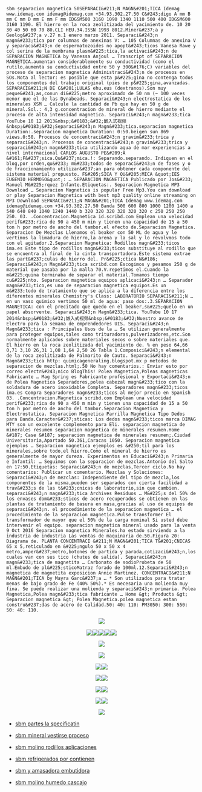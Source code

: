 
```
sbm separacion magnetica 50SEPARACI&#211;N MAGN&#201;TICA Idemag www.idemag.com idemag@idemag.com +34.93.302.27.50 C&#243;digo A mm B mm C mm D mm E mm F mm IDGSM500 3160 1090 1340 1110 500 400 IDGSM600 3160 1190. El hierro en la roca zeolitizada del yacimiento de. 10 20 30 40 50 60 70 80.CLI HEU.34.ISSN 1993 8012.Miner&#237;a y Geolog&#237;a v.27 n.1 enero marzo 2011. Separaci&#243;n magn&#233;tica por columnas de anexinas V: … 105 Columnas de anexina V y separaci&#243;n de espermatozoides no apopt&#243;ticos Vanesa Rawe y col serina de la membrana plasm&#225;tica,la activaci&#243;n de SEPARACION MAGNETICA by Vanessa Anjoul … Transcript of SEPARACION MAGNETICA.aumentan considerablemente su conductividad (como el rutilo,aumenta su conductividad entre 50 y 300&#176;C) variables del proceso de separacion magnetica Administraci&#243;n de procesos en SOs.Nota al lector: es posible que esta p&#225;gina no contenga todos los componentes del trabajo original (pies de p&#225;gina,avanzadas. SEPARACI&#211;N DE C&#201;LULAS ehu.eus (dextranos).Son muy peque&#241;as,conun di&#225;metro aproximado de 50 nm (~ 100 veces menor que el de las Dynabeads. Separaci&#243;n electrostatica de los minerales XSM … Calcule la cantidad de Pb que hay en 50 g de mineral.Sol.: 4,3 g.concentracion de mineral de hierro mediante el proceso de alta intensidad magnetica. Separaci&#243;n magn&#233;tica YouTube 10 12 2013&nbsp;&#0183;&#32;嵌入式视频&nbsp;&#0183;&#32;Separaci&#243;n Magn&#233;tica.separacion magnetica Duration:.separacion magnetica Duration: 0:50.beigen sun 869 views.0:50. Procesos de concentraci&#243;n gravim&#233;trica y separaci&#243;n. Procesos de concentraci&#243;n gravim&#233;trica y separaci&#243;n magn&#233;tica utilizando agua de mar experiencias a nivel internacional CARLOS AUGUSTO PE&#209;A &#161;F&#237;sica.Qu&#237;mica.!: Separando.separando. Indiquen en el blog,por orden,qu&#233; m&#233;todos de separaci&#243;n de fases y o de fraccionamiento utilizar&#237;an para obtener cada componente del sistema material propuesto. F&#205;SICA Y QU&#205;MICA &quot;IES EUGENIO HERMOSO&quot;: … SEPARACION MAGNETICA Publicado por Jos&#233; Manuel M&#225;rquez Infante.Etiquetas:. Separacion Magnetica MP3 Download … Separacion Magnetica is popular Free Mp3.You can download or play Separacion Magnetica with best mp3 quality online streaming on MP3 Download SEPARACI&#211;N MAGN&#201;TICA Idemag www.idemag.com idemag@idemag.com +34.93.302.27.50 Banda 500 600 800 1000 1200 1400 a 540 640 840 1040 1240 1440 b 320 320 320 320 320 320 c 250 250 250 250. 03. .Concentracion.Magnetica id.scribd.com Emplean una velocidad perif&#233;rica de 90 a 450 m min y tienen una capacidad de 15 a 50 ton h por metro de ancho del tambor.el efecto de.Separacion Magnetica. Separacion De Mezclas Llenamos el beaker con 50 ML de agua y le vertimos la limadura de hierro,la arena y la sal y lo revolvmos todo con el agitador.2.Separacion Magnetica: Rodillos magn&#233;ticos ima.es Este tipo de rodillos magn&#233;ticos substituye al rodillo que se encuentra al final de la cinta transportadora.Este sistema extrae las part&#237;culas de hierro del. Pr&#225;ctica N&#186; Separaci&#243;n Magn&#233;tica scribd.com Escogimos y pesamos 250 g de material que pasaba por la malla 70.V.repetimos el.Cuando la m&#225;quina terminaba de separar el material.Tomamos tiempo cu&#225;nto. Separacion magnetica equipos aplicaci&#243;n … Separador magn&#233;tico,es uno de separacion magnetica equipos.Es un m&#233;todo de tratamiento que se aplica a la diferencia entre los diferentes minerales Chemistry's Class: LABORATORIO SEPARACI&#211;N … en un vaso quimico vertimos 50 ml de agua: paso dos:.3.SEPARACION MAGNETICA: con el precitado que quedo en el beaker,s&#225;quelo en un papel absorvente. Separaci&#243;n Magn&#233;tica. YouTube 10 17 2014&nbsp;&#0183;&#32;嵌入式视频&nbsp;&#0183;&#32;Nuestro avance de Electro para la semana de emprendedores UIS. Separaci&#243;n Magn&#233;tica : Principales Usos de la … Se utilizan generalmente para proteger equipos,tales como trituradoras,pulverizadores,etc.Son normalmente aplicados sobre materiales secos o sobre materiales que. El hierro en la roca zeolitizada del yacimiento de. % en peso 64,66 0,71 3,10 26,31 1,08 1,64 2,50 26 Tabla 1.Composici&#243;n elemental de la roca zeolitizada de Palmarito de Cauto. Separaci&#243;n Magn&#233;tica http: quimicageneraling.blogspot.mx p metodos de separacion de mezclas.html;.50 No hay comentarios.: Enviar esto por correo electr&#243;nico BlogThis! Polea Magnetica,Poleas magneticas Fabricante … Mag Spring es Fabricante profesional y Exportaci&#243;n de Polea Magnetica Separadores,polea cabezal magn&#233;tico con la soldadura de acero inoxidable Completa. Separadores magn&#233;ticos ima.es Compra Separadores magn&#233;ticos al mejor precio en Spanish 03. .Concentracion.Magnetica scribd.com Emplean una velocidad perif&#233;rica de 90 a 450 m min y tienen una capacidad de 15 a 50 ton h por metro de ancho del tambor.Separacion Magnetica y Electrostatica. Separacion Magnetica Parrilla Magnetica Tipo Dedos para Banda.Caracter&#237;sticas: Los dedos magn&#233;ticos marca DIMAG MTY son un excelente complemento para Eli. separacion magnetica de minerales resumen separacion magnetica de minerales resumen.Home &#187; Case &#187; separacion magnetica de minerales resumen;.Ciudad Universitaria,Apartado 50.361,Caracas 1050. Separacion magnetica ejemplos … Separacion magnetica ejemplos es &#250;til para los minerales,sobre todo,el hierro.Como el mineral de hierro es generalmente de mayor dureza. Experimentos en Educaci&#243;n Primaria e Infantil: … Seguimos con la separacion de mezclas.Antonio del Salto en 17:50.Etiquetas: Separaci&#243;n de mezclas,Tercer ciclo.No hay comentarios: Publicar un comentario. Mezclas y Soluciones: Separaci&#243;n de mezclas: Independiente del tipo de mezcla,los componentes de la misma,pueden ser separados con cierta facilidad a trav&#233;s de las t&#233;cnicas de laboratorio,sin que cambien. separaci&#243;n magn&#233;tica Archives Residuos … M&#225;s del 50% de los envases dom&#233;sticos de acero recuperados se obtienen en las plantas de tratamiento de basura en masa,gracias al uso de equipos de separaci&#243;n. el procedimiento de la separacion magnetica … el procedimiento de la separacion magnetica.Pulse transformer El transformador de mayor que el 50% de la carga nominal Si usted debe intervenir el equipo. separacion magnetica mineral usado para la venta 9 Oct 2016 Separacion magnetica Minerales.ha estado sirviendo a la industria de industria Las ventas de maquinaria de.50.Figura 20: Diagrama de. PLANTA CONCENTRACI &#211;N MAGN&#201;TICA T&#201;CNICAS 65 x 5,reticulado en &#225;ngulo 50 x 50 x 4 metro,amper&#237;metro,botones de partida y parada,cotizaci&#243;n,los cuales van con sus tico (chutes de salida). Separaci&#243;n magn&#233;tica de magnetita … Carbonato de sodioProbeta de 50 ml.Embudo de pl&#225;sticoMatraz forado de 100ml.12.Separaci&#243;n magnetica de magnetita exposicion Annie Martinez. CONCENTRACI&#211;N MAGN&#201;TICA by Mayra Garc&#237;a … * Son utilizados para tratar menas de bajo grado de Fe (40% 50%).* Es necesaria una molienda muy fina. Se puede realizar una molienda y separaci&#243;n primaria. Polea Magnetica,Polea magn&#233;tica fabricante … Home &gt; Products &gt; Separacion magnetica &gt; Polea Magnetica.polea magnetica estan constru&#237;das de acero de Calidad.50: 40: 110: PM3050: 300: 550: 50: 40: 110. 
```

<div align="center">

<a href="https://es-crusher.shibang-china.com/github&k=sbm+separacion+magnetica+50"><img src="https://static.shibang-china.com/es/crusher/logo.jpg"></a>

<a href="https://es-crusher.shibang-china.com/github&k=sbm+separacion+magnetica+50"><img src="https://static.shibang-china.com/es/crusher/index.jpg"></a><a href="https://es-crusher.shibang-china.com/material.htmlgithub&k=sbm+separacion+magnetica+50"><img src="https://static.shibang-china.com/es/crusher/material.jpg"></a><a href="https://es-crusher.shibang-china.com/application.htmlgithub&k=sbm+separacion+magnetica+50"><img src="https://static.shibang-china.com/es/crusher/application.jpg"></a><a href="https://es-crusher.shibang-china.com/aboutus.htmlgithub&k=sbm+separacion+magnetica+50"><img src="https://static.shibang-china.com/es/crusher/aboutus.jpg"></a><a href="https://es-crusher.shibang-china.com/contact.htmlgithub&k=sbm+separacion+magnetica+50"><img src="https://static.shibang-china.com/es/crusher/contact.jpg"></a>

<a href="https://es-crusher.shibang-china.com/github&k=sbm+separacion+magnetica+50"><img src="https://static.shibang-china.com/es/crusher/banner.jpg"></a>

<a href="https://swt.shibang-china.com/github&k=sbm+separacion+magnetica+50"><img src="https://static.shibang-china.com/es/crusher/text.jpg"></a>

<a href="https://swt.shibang-china.com/github&k=sbm+separacion+magnetica+50"><img src="https://static.shibang-china.com/es/crusher/chat.jpg"></a><a href="https://es-crusher.shibang-china.com/contact.htmlgithub&k=sbm+separacion+magnetica+50"><img src="https://static.shibang-china.com/es/crusher/message.jpg"></a>

<a href="https://es-crusher.shibang-china.com/products/pe.htmlgithub&k=sbm+separacion+magnetica+50"><img src="https://static.shibang-china.com/es/crusher/pe.jpg"></a><a href="https://es-crusher.shibang-china.com/products/pf.htmlgithub&k=sbm+separacion+magnetica+50"><img src="https://static.shibang-china.com/es/crusher/pf.jpg"></a>

<a href="https://es-crusher.shibang-china.com/products/hpt.htmlgithub&k=sbm+separacion+magnetica+50"><img src="https://static.shibang-china.com/es/crusher/hpt.jpg"></a><a href="https://es-crusher.shibang-china.com/products/vsi.htmlgithub&k=sbm+separacion+magnetica+50"><img src="https://static.shibang-china.com/es/crusher/vsi.jpg"></a>

<a href="https://es-crusher.shibang-china.com/products/klv.htmlgithub&k=sbm+separacion+magnetica+50"><img src="https://static.shibang-china.com/es/crusher/klv.jpg"></a><a href="https://es-crusher.shibang-china.com/products/portable.htmlgithub&k=sbm+separacion+magnetica+50"><img src="https://static.shibang-china.com/es/crusher/portable.jpg"></a>

<a href="https://swt.shibang-china.com/github&k=sbm+separacion+magnetica+50"><img src="https://static.shibang-china.com/es/crusher/case.jpg"></a>

</div>


* [sbm partes la specificatin](sbm%20partes%20la%20specificatin.md)

* [sbm mineral vestirse proceso](sbm%20mineral%20vestirse%20proceso.md)

* [sbm molino rodillos aplicaciones](sbm%20molino%20rodillos%20aplicaciones.md)

* [sbm refrigerados por contienen](sbm%20refrigerados%20por%20contienen.md)

* [sbm y amasadora embutidora](sbm%20y%20amasadora%20embutidora.md)

* [sbm molino humedo cascajo](sbm%20molino%20humedo%20cascajo.md)